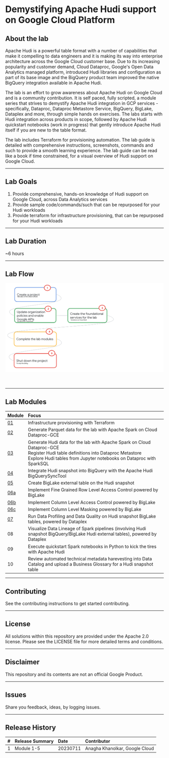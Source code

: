 # Demystifying Apache Hudi support on Google Cloud Platform

## About the lab

Apache Hudi is a powerful table format with a number of capabilities that make it compelling to data engineers and it is making its way into enterprise architecture across the Google Cloud customer base. Due to its increasing popularity and customer demand, Cloud Dataproc, Google's Open Data Analytics managed platform, introduced Hudi libraries and configuration as part of its base image and the BigQuery product team improved the native BigQuery integration available in Apache Hudi.   

The lab is an effort to grow awareness about Apache Hudi on Google Cloud and is a community contribution. It is self paced, fully scripted, a module series that strives to demystify Apache Hudi integration in GCP services - specifically, Dataproc, Dataproc Metastore Service, BigQuery, BigLake, Dataplex and more, through simple hands on exercises. The labs starts with Hudi integration across products in scope, followed by Apache Hudi quickstart notebooks (work in progress) that gently introduce Apache Hudi itself if you are new to the table format.

The lab includes Terraform for provisioning automation. The lab guide is detailed with comprehensive instructions, screenshots, commands and such to provide a smooth learning experience. The lab guide can be read like a book if time constrained, for a visual overview of Hudi support on Google Cloud. 

<hr>


## Lab Goals

1. Provide comprehensive, hands-on knowledge of Hudi support on Google Cloud, across Data Analytics services
2. Provide sample code/commands/such that can be repurposed for your Hudi workloads
4. Provide terraform for infrastructure provisioning, that can be repurposed for your Hudi workloads

<hr>


## Lab Duration

~6 hours

<hr>


## Lab Flow

![README](04-images/m00-01.png)   
<br><br>

<hr>

## Lab Modules

| Module | Focus | 
| :-- | :--- |  
| [01](03-lab-guide/Module-01.md) | Infrastructure provisioning with Terraform | 
| [02](03-lab-guide/Module-02.md) | Generate Parquet data for the lab with Apache Spark on Cloud Dataproc-GCE |
| [03](03-lab-guide/Module-03.md) | Generate Hudi data for the lab with Apache Spark on Cloud Dataproc-GCE<br>Register Hudi table definitions into Dataproc Metastore<br>Explore Hudi tables from Jupyter notebooks on Dataproc with SparkSQL  | 
| [04](03-lab-guide/Module-04.md) | Integrate Hudi snapshot into BigQuery with the Apache Hudi BigQuerySyncTool |
| [05](03-lab-guide/Module-05.md) | Create BigLake external table on the Hudi snapshot |
| [06a](03-lab-guide/Module-06a.md) | Implement Fine Grained Row Level Access Control powered by BigLake |
| [06b](03-lab-guide/Module-06b.md) | Implement Column Level Access Control powered by BigLake |
| [06c](03-lab-guide/Module-06c.md) | Implement Column Level Masking powered by BigLake |
| [07](03-lab-guide/Module-07.md) | Run Data Profiling and Data Quality on Hudi snapshot BigLake tables, powered by Dataplex |
| 08 | Visualize Data Lineage of Spark pipelines (involving Hudi snapshot BigQuery/BigLake Hudi external tables), powered by Dataplex |
| 09 | Execute quickstart Spark notebooks in Python to kick the tires with Apache Hudi |
| 10 | Review automated technical metadata harevesting into Data Catalog and upload a Business Glossary for a Hudi snapshot table |

<hr>

## Contributing
See the contributing instructions to get started contributing.

<hr>

## License
All solutions within this repository are provided under the Apache 2.0 license. Please see the LICENSE file for more detailed terms and conditions.

<hr>

## Disclaimer
This repository and its contents are not an official Google Product.

<hr>

## Issues
Share you feedback, ideas, by logging issues.

<hr>

## Release History

| # | Release Summary | Date | Contributor |
| :-- | :--- |  :--- |  :--- |  
| 1 |  Module 1-5 | 20230711 | Anagha Khanolkar, Google Cloud |

